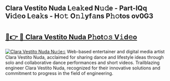 ## Clara Vestito Nuda L𝚎a𝚔ed N𝚞𝚍e - Part-IQq Vi𝚍𝚎o L𝚎a𝚔s - H𝚘𝚝 O𝚗𝚕yf𝚊ns P𝚑𝚘tos ov0G3

# <h2><a href="http://kf57xn.oniu.top/?m=Clara+Vestito+Nuda">🔗👉 🔴 Clara Vestito Nuda P𝚑ot𝚘𝚜 V𝚒d𝚎o</a></h2>

[![Clara Vestito Nuda Nu𝚍e𝚜](https://i.imgur.com/0qMVB7G.gif)](http://kf57xn.oniu.top/?m=Clara+Vestito+Nuda)
Web-based entertainer and digital media artist Clara Vestito Nuda, acclaimed for sharing dance and lifestyle ideas through solo and collaborative dance performances and short videos. Trailblazing engineer Clara Vestito Nuda, recognized for their innovative solutions and commitment to progress in the field of engineering.  
